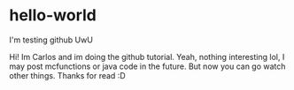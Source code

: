 # hello-world
I'm testing github UwU

Hi! Im Carlos and im doing the github tutorial. Yeah, nothing interesting lol, I may post mcfunctions or java code in the future. 
But now you can go watch other things. Thanks for read :D
